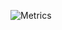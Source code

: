 ![Metrics](https://metrics.lecoq.io/Eaglesg?template=classic&isocalendar=1&achievements=1&languages=1&isocalendar.duration=half-year&languages.limit=8&languages.sections=most-used&languages.colors=github&languages.threshold=0%25&languages.indepth=false&languages.recent.load=300&languages.recent.days=14&achievements.threshold=C&achievements.secrets=true&achievements.limit=0&config.timezone=Europe%2FParis&config.display=large)
